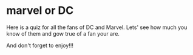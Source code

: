 # marvel or DC

Here is a quiz for all the fans of DC and Marvel. 
Lets' see how much you know of them and gow true of a fan your are.

And don't forget to enjoy!!!